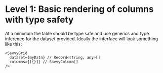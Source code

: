 # Level 1: Basic rendering of columns with type safety

At a minimum the table should be type safe and use generics and type inference for the dataset provided. Ideally the interface will look something like this:

```tsx
<SavvyGrid
  dataset={myData} // Record<string, any>[]
  columns={[{}]} // SavvyColumn[]
/>
```
